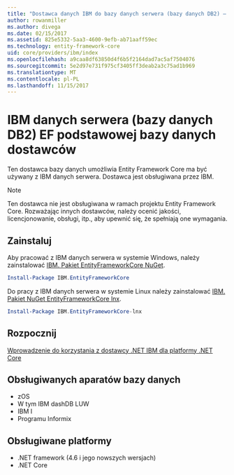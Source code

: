 ```yaml
---
title: "Dostawca danych IBM do bazy danych serwera (bazy danych DB2) — podstawowe EF"
author: rowanmiller
ms.author: divega
ms.date: 02/15/2017
ms.assetid: 825e5332-5aa3-4600-9efb-ab71aaff59ec
ms.technology: entity-framework-core
uid: core/providers/ibm/index
ms.openlocfilehash: a9caa8df63850d4f6b5f2164dad7ac5af7504076
ms.sourcegitcommit: 5e2d97e731f975cf3405ff3deab2a3c75ad1b969
ms.translationtype: MT
ms.contentlocale: pl-PL
ms.lasthandoff: 11/15/2017
---
```

# <a name="ibm-data-server-db2-ef-core-database-providers"></a>IBM danych serwera (bazy danych DB2) EF podstawowej bazy danych dostawców

Ten dostawca bazy danych umożliwia Entity Framework Core ma być używany z IBM danych serwera. Dostawca jest obsługiwana przez IBM.

> [!NOTE]  
> Ten dostawca nie jest obsługiwana w ramach projektu Entity Framework Core. Rozważając innych dostawców, należy ocenić jakości, licencjonowanie, obsługi, itp., aby upewnić się, że spełniają one wymagania.

## <a name="install"></a>Zainstaluj

Aby pracować z IBM danych serwera w systemie Windows, należy zainstalować [IBM. Pakiet EntityFrameworkCore NuGet](https://www.nuget.org/packages/IBM.EntityFrameworkCore).

``` powershell
Install-Package IBM.EntityFrameworkCore
```

Do pracy z IBM danych serwera w systemie Linux należy zainstalować [IBM. Pakiet NuGet EntityFrameworkCore lnx](https://www.nuget.org/packages/IBM.EntityFrameworkCore-lnx).

``` powershell
Install-Package IBM.EntityFrameworkCore-lnx
```

## <a name="get-started"></a>Rozpocznij

[Wprowadzenie do korzystania z dostawcy .NET IBM dla platformy .NET Core](https://www.ibm.com/developerworks/community/blogs/96960515-2ea1-4391-8170-b0515d08e4da/entry/DB2DotnetCore?lang=en)

## <a name="supported-database-engines"></a>Obsługiwanych aparatów bazy danych

* zOS
* W tym IBM dashDB LUW
* IBM I
* Programu Informix

## <a name="supported-platforms"></a>Obsługiwane platformy

* .NET framework (4.6 i jego nowszych wersjach)
* .NET Core
